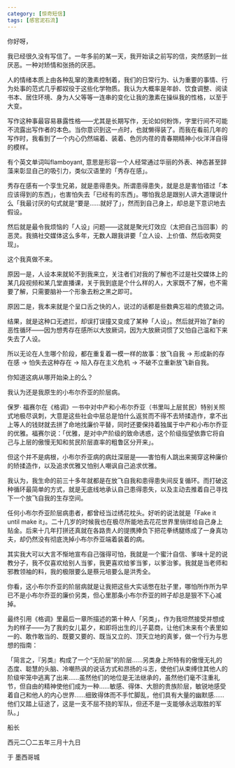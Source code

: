 ```yaml
---
category: [惊奇短信]
tags: [感官泥石流]
---
```


你好呀，

我已经很久没有写信了。一年多前的某一天，我开始读之前写的信，突然感到一丝厌恶。一种对矫情和张扬的厌恶。

人的情绪本质上由各种乱窜的激素控制着，我们的日常行为、认为重要的事情、行为处事的范式几乎都奴役于这些化学物质。我认为大概率是年龄、饮食调整、阅读书本、居住环境、身为人父等等一连串的变化让我的激素在操纵我的性格，以至于大变。

写作这种事最容易暴露性格——尤其是长期写作，无论如何粉饰，字里行间不可能不流露出写作者的本色。当你意识到这一点时，也就懒得装了。而我在看前几年的写作时，我看到了一个内心仍然端着、装着、色厉内荏的青春期精神小伙洋洋自得的模样。

有个英文单词叫flamboyant, 意思是形容一个人经常通过华丽的外表、神态甚至辞藻来彰显自己的吸引力，类似汉语里的「秀存在感」。

秀存在感有一个孪生兄弟，就是患得患失。所谓患得患失，就是总是害怕错过「本应该得到的东西」，也害怕失去「已经有的东西」。哪怕我总是跟别人讲大道理说什么「我最讨厌的句式就是“要是……就好了」，然而到自己身上，却总是下意识地去假设。

然后就是最令我烦恼的「人设」问题——这就是聚光灯效应（太把自己当回事）的恶灵。我搞社交媒体这么多年，无数人跟我讲要「立人设、上价值、然后收网变现」。

这个我真做不来。

原因一是，人设本来就轮不到我来立，关注者们对我的了解也不过是社交媒体上的某几段视频和某几堂直播课，关于我到底是个什么样的人，大家既不了解，也不需要了解，只需要脑补一个形象去粉之黑之即可。

原因二是，我本来就是个呈口舌之快的人，说过的话都是些数典忘祖的虎狼之词。

结果，就是这种口无遮拦，却误打误撞又变成了某种「人设」。然后就开始了新的恶性循环——因为想秀存在感所以大放厥词，因为大放厥词惯了又怕自己温和下来失去了人设。

所以无论在人生哪个阶段，都在重复着一模一样的故事：放飞自我 → 形成新的存在感 → 怕失去这种存在 → 陷入存在主义危机 → 不破不立重新放飞新自我。

你知道这病从哪开始染上的么？

我认为还是我原生的小布尔乔亚的阶层病。

保罗· 福赛尔在《格调》一书中对中产和小布尔乔亚（书里叫上层贫民）特别关照式地极尽讽刺，大意是这些社会中层总是怕什么返贫而不得不去矫揉造作，拿不出上等人的钱财就去拼了命地找廉价平替，同时还要保持着独属于中产和小布尔乔亚的优雅。福赛尔说：「优雅，是对中产阶级的致命诱惑，这个阶级指望依靠它将自己与上层的傲慢无知和贫民阶层直率的粗鲁区分开来」。

但这个并不是病根，小布尔乔亚病的病灶深层是——害怕有人跳出来揭穿这种廉价的矫揉造作，以及追求优雅又怕别人嘲讽自己追求优雅。

我认为，我生命的前三十多年就都是在放飞自我和患得患失间反复循环。而打破这种循环最简单的方式，就是无底线地承认自己患得患失，以及主动去推着自己寻找下一个放飞自我的生存空间。

任何小布尔乔亚阶层病患者，都曾经当过绣花枕头。好听的说法就是「Fake it until make it」。二十几岁的时候我也在极尽所能地去花花世界里徜徉给自己身上贴金。后来十几年打拼还真就在各路贵人的提携捧负下把花拳绣腿练成了一身真功夫，却仍然没有彻底洗掉小布尔乔亚端着装着的病。

其实我大可以大言不惭地宣布自己强得可怕，我就是一个蜜汁自信、爹味十足的说教分子，我不仅喜欢给别人当爹，我更喜欢给爹当爹，以爹治爹。我就是当老师和邪教领袖的料，我的极限要么是蔡元培要么是洪秀全。

你看，这小布尔乔亚的阶层病就是让我把这些大实话憋在肚子里，哪怕所作所为早已不是小布尔乔亚的廉价另类，但心里那条小布尔乔亚的辫子却总是狠不下心减掉。

最终引用《格调》里最后一章所描述的第十种人「另类」，作为我坦然接受并想成为的样子——为了我的女儿葛夕，和即将出生的儿子葛商，让他们未来有个表里如一的、敢作敢当的、既要又要的、既当又立的、顶天立地的真爹，做一个行为与思想的指南：

「简言之，『另类』构成了一个“无阶层”的阶层……另类身上所特有的傲慢无礼的态度、聪慧的头脑、冷嘲热讽的说话方式和昂扬的斗志，使他们从束缚住其他人的阶级牢笼中逃离了出来……虽然他们的地位是无法继承的，虽然他们毫不注重礼节，但自由的精神使他们成为一种……敏感、得体、大胆的贵族阶层，敏锐地感受着自己和他人的内心世界……细致得体而不手忙脚乱，他们具有大量的幽默感……他们又踏上征途了，这是一支不屈不挠的军队，但还不是一支能够永远取胜的军队。」

船长

西元二〇二五年三月十九日

于 墨西哥城